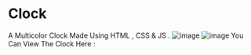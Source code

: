 # Clock
A Multicolor Clock Made Using HTML , CSS &amp; JS .
![image](https://user-images.githubusercontent.com/79743814/124245377-925d2d00-db3d-11eb-8cde-61219b19b77d.png)
![image](https://user-images.githubusercontent.com/79743814/124245444-a0ab4900-db3d-11eb-9bb3-278bac75a6cb.png)
You Can View The Clock Here : 
